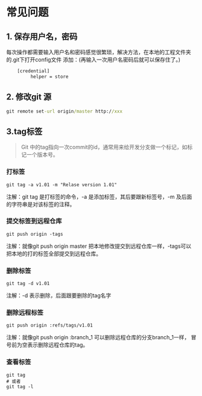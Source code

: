  # 常见问题

## 1.  保存用户名，密码

每次操作都需要输入用户名和密码感觉很繁琐，解决方法，在本地的工程文件夹的.git下打开config文件
添加：(再输入一次用户名密码后就可以保存住了。)


```cmd
    [credential]
         helper = store
```

## 2. 修改git 源

```cmd
git remote set-url origin/master http://xxx
```

## 3.tag标签
> Git 中的tag指向一次commit的id，通常用来给开发分支做一个标记，如标记一个版本号。

### 打标签
    git tag -a v1.01 -m "Relase version 1.01"
    
注解：git tag 是打标签的命令，-a 是添加标签，其后要跟新标签号，-m 及后面的字符串是对该标签的注释。

### 提交标签到远程仓库
    git push origin -tags
    
注解：就像git push origin master 把本地修改提交到远程仓库一样，-tags可以把本地的打的标签全部提交到远程仓库。

### 删除标签
    git tag -d v1.01
    
注解：-d 表示删除，后面跟要删除的tag名字

### 删除远程标签
    git push origin :refs/tags/v1.01
    
注解：就像git push origin :branch_1 可以删除远程仓库的分支branch_1一样， 冒号前为空表示删除远程仓库的tag。

### 查看标签
    git tag
    # 或者  
    git tag -l


